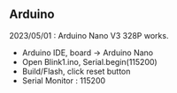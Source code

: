 
## Arduino
2023/05/01 : Arduino Nano V3 328P works.
   * Arduino IDE, board -> Arduino Nano
   * Open Blink1.ino, Serial.begin(115200)
   * Build/Flash, click reset button
   * Serial Monitor : 115200
